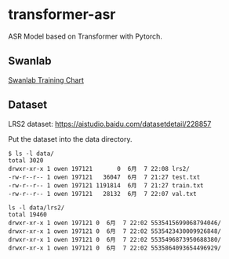 # transformer-asr

ASR Model based on Transformer with Pytorch.

## Swanlab

[Swanlab Training Chart](https://swanlab.cn/@owenliang/transformer-asr/runs/v82evkjj682vc5uju33jo/chart) 

## Dataset
LRS2 dataset: https://aistudio.baidu.com/datasetdetail/228857

Put the dataset into the data directory.

```
$ ls -l data/
total 3020
drwxr-xr-x 1 owen 197121       0  6月  7 22:08 lrs2/
-rw-r--r-- 1 owen 197121   36047  6月  7 21:27 test.txt
-rw-r--r-- 1 owen 197121 1191814  6月  7 21:27 train.txt
-rw-r--r-- 1 owen 197121   28132  6月  7 22:07 val.txt

ls -l data/lrs2/
total 19460
drwxr-xr-x 1 owen 197121 0  6月  7 22:02 5535415699068794046/
drwxr-xr-x 1 owen 197121 0  6月  7 22:02 5535423430009926848/
drwxr-xr-x 1 owen 197121 0  6月  7 22:02 5535496873950688380/
drwxr-xr-x 1 owen 197121 0  6月  7 22:02 5535864093654496929/
```
